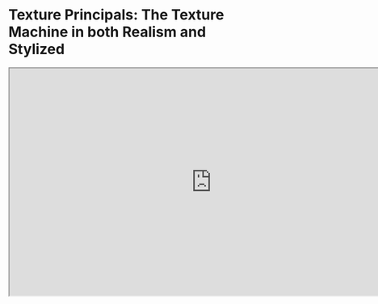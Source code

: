 # Texture Principals: The Texture Machine in both Realism and Stylized

<p><iframe src="https://www.youtube.com/embed/4u1TitC6xuQ?rel=0" width="800" height="450" allowfullscreen="allowfullscreen" allow="accelerometer; autoplay; clipboard-write; encrypted-media; gyroscope; picture-in-picture"></iframe></p>